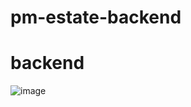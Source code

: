 # pm-estate-backend
# backend
![image](https://github.com/user-attachments/assets/edb2e939-a298-47c2-b436-e5a1c2ad92e2)
